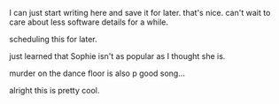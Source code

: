 I can just start writing here and save it for later. that's nice. can't wait to care about less software details for a while.

scheduling this for later.

just learned that Sophie isn't as popular as I thought she is.

murder on the dance floor is also p good song...

alright this is pretty cool.